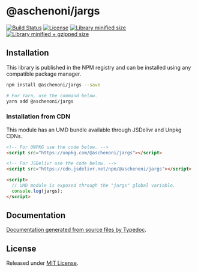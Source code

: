 # @aschenoni/jargs

[![Build Status](https://travis-ci.org/aschenoni/jargs.svg?branch=master)](https://travis-ci.org/aschenoni/jargs)
[![License](https://badgen.net/github/license/aschenoni/jargs)](./LICENSE)
[![Library minified size](https://badgen.net/bundlephobia/min/@aschenoni/jargs)](https://bundlephobia.com/result?p=@aschenoni/jargs)
[![Library minified + gzipped size](https://badgen.net/bundlephobia/minzip/@aschenoni/jargs)](https://bundlephobia.com/result?p=@aschenoni/jargs)

## Installation

This library is published in the NPM registry and can be installed using any compatible package manager.

```sh
npm install @aschenoni/jargs --save

# For Yarn, use the command below.
yarn add @aschenoni/jargs
```

### Installation from CDN

This module has an UMD bundle available through JSDelivr and Unpkg CDNs.

```html
<!-- For UNPKG use the code below. -->
<script src="https://unpkg.com/@aschenoni/jargs"></script>

<!-- For JSDelivr use the code below. -->
<script src="https://cdn.jsdelivr.net/npm/@aschenoni/jargs"></script>

<script>
  // UMD module is exposed through the "jargs" global variable.
  console.log(jargs);
</script>
```

## Documentation

[Documentation generated from source files by Typedoc](./docs/README.md).

## License

Released under [MIT License](./LICENSE).
